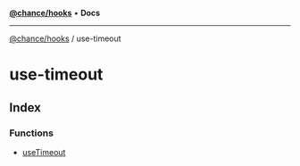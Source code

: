 [**@chance/hooks**](../README.md) • **Docs**

***

[@chance/hooks](../modules.md) / use-timeout

# use-timeout

## Index

### Functions

- [useTimeout](functions/useTimeout.md)
